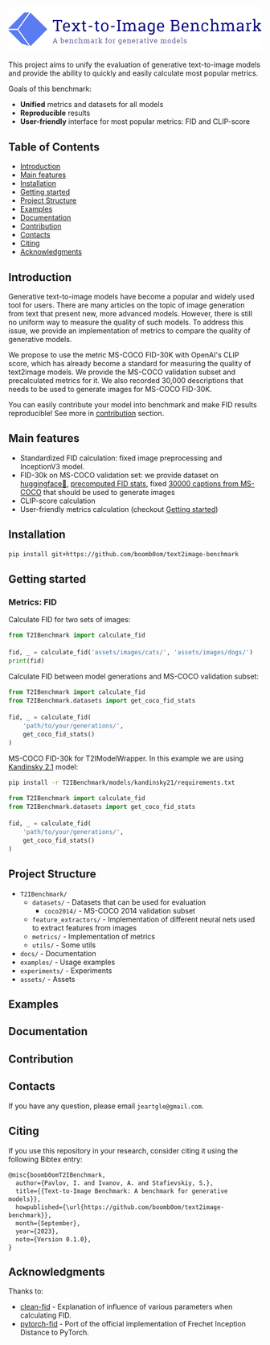 ![](assets/logo.png)

This project aims to unify the evaluation of generative text-to-image models and provide the ability to quickly and easily calculate most popular metrics.

Goals of this benchmark:
- **Unified** metrics and datasets for all models
- **Reproducible** results
- **User-friendly** interface for most popular metrics: FID and CLIP-score

## Table of Contents

- [Introduction](#introduction)
- [Main features](#main-features)
- [Installation](#installation)
- [Getting started](#getting-started)
- [Project Structure](#project-structure)
- [Examples](#examples)
- [Documentation](#documentation)
- [Contribution](#contribution)
- [Contacts](#contacts)
- [Citing](#citing)
- [Acknowledgments](#acknowledgments)

## Introduction

Generative text-to-image models have become a popular and widely used tool for users. 
There are many articles on the topic of image generation from text that present new, more advanced models.
However, there is still no uniform way to measure the quality of such models.
To address this issue, we provide an implementation of metrics to compare the quality of generative models.

We propose to use the metric MS-COCO FID-30K with OpenAI's CLIP score, which has already become a standard for measuring the quality of text2image models. 
We provide the MS-COCO validation subset and precalculated metrics for it. 
We also recorded 30,000 descriptions that needs to be used to generate images for MS-COCO FID-30K.

You can easily contribute your model into benchmark and make FID results reproducible! See more in [contribution](#contribution) section.

## Main features

- Standardized FID calculation: fixed image preprocessing and InceptionV3 model.
- FID-30k on MS-COCO validation set: we provide dataset on [huggingface🤗](https://huggingface.co/datasets/stasstaf/MS-COCO-validation), [precomputed FID stats](https://github.com/boomb0om/text2image-benchmark/releases/download/v0.0.1/MS-COCO_val2014_fid_stats.npz), fixed [30000 captions from MS-COCO](https://github.com/boomb0om/text2image-benchmark/releases/download/v0.0.1/MS-COCO_val2014_30k_captions.csv) that should be used to generate images
- CLIP-score calculation
- User-friendly metrics calculation (checkout [Getting started](#getting-started))

## Installation

```bash
pip install git+https://github.com/boomb0om/text2image-benchmark
```

## Getting started


### Metrics: FID

Calculate FID for two sets of images:

```python
from T2IBenchmark import calculate_fid

fid, _ = calculate_fid('assets/images/cats/', 'assets/images/dogs/')
print(fid)
```

Calculate FID between model generations and MS-COCO validation subset:

```python
from T2IBenchmark import calculate_fid
from T2IBenchmark.datasets import get_coco_fid_stats

fid, _ = calculate_fid(
    'path/to/your/generations/',
    get_coco_fid_stats()
)
```

MS-COCO FID-30k for T2IModelWrapper. In this example we are using [Kandinsky 2.1](https://github.com/ai-forever/Kandinsky-2) model:

```bash
pip install -r T2IBenchmark/models/kandinsky21/requirements.txt
```

```python
from T2IBenchmark import calculate_fid
from T2IBenchmark.datasets import get_coco_fid_stats

fid, _ = calculate_fid(
    'path/to/your/generations/',
    get_coco_fid_stats()
)
```


## Project Structure

- `T2IBenchmark/`
  - `datasets/` - Datasets that can be used for evaluation
    - `coco2014/` - MS-COCO 2014 validation subset
  - `feature_extractors/` - Implementation of different neural nets used to extract features from images
  - `metrics/` - Implementation of metrics
  - `utils/` - Some utils
- `docs/` - Documentation
- `examples/` - Usage examples
- `experiments/` - Experiments
- `assets/` - Assets

## Examples



## Documentation



## Contribution



## Contacts

If you have any question, please email `jeartgle@gmail.com`.

## Citing

If you use this repository in your research, consider citing it using the following Bibtex entry:

```
@misc{boomb0omT2IBenchmark,
  author={Pavlov, I. and Ivanov, A. and Stafievskiy, S.},
  title={{Text-to-Image Benchmark: A benchmark for generative models}},
  howpublished={\url{https://github.com/boomb0om/text2image-benchmark}},
  month={September},
  year={2023},
  note={Version 0.1.0},
}
```

## Acknowledgments

Thanks to:

- [clean-fid](https://github.com/GaParmar/clean-fid/) - Explanation of influence of various parameters when calculating FID.
- [pytorch-fid](https://github.com/mseitzer/pytorch-fid) - Port of the official implementation of Frechet Inception Distance to PyTorch.